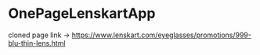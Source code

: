 # OnePageLenskartApp
cloned page link -> https://www.lenskart.com/eyeglasses/promotions/999-blu-thin-lens.html
